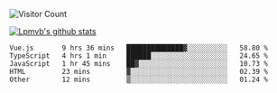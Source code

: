 ![Visitor Count](https://profile-counter.glitch.me/Lpmvb/count.svg)

[![Lpmvb's github stats](https://github-readme-stats.vercel.app/api?username=lpmvb&show_icons=true&title_color=fff&icon_color=79ff97&text_color=9f9f9f&bg_color=151515)](https://github.com/anuraghazra/github-readme-stats)

<!--
Here are some ideas to get you started:

- 🔭 I’m currently working on ...
- 🌱 I’m currently learning ...
- 👯 I’m looking to collaborate on ...
- 🤔 I’m looking for help with ...
- 💬 Ask me about ...
- 📫 How to reach me: ...
- 😄 Pronouns: ...
- ⚡ Fun fact: ...
-->

<!--START_SECTION:waka-->

```text
Vue.js       9 hrs 36 mins   ██████████████▓░░░░░░░░░░   58.80 %
TypeScript   4 hrs 1 min     ██████░░░░░░░░░░░░░░░░░░░   24.65 %
JavaScript   1 hr 45 mins    ██▓░░░░░░░░░░░░░░░░░░░░░░   10.73 %
HTML         23 mins         ▓░░░░░░░░░░░░░░░░░░░░░░░░   02.39 %
Other        12 mins         ▒░░░░░░░░░░░░░░░░░░░░░░░░   01.24 %
```

<!--END_SECTION:waka-->
